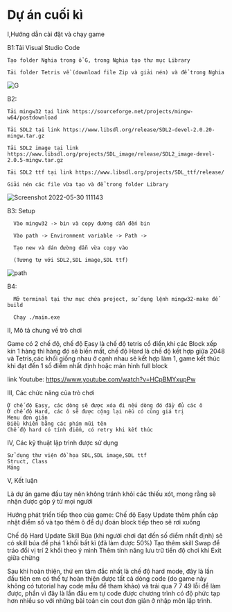 # Dự án cuối kì 
I,Hướng dẫn cài đặt và chạy game

  B1:Tải Visual Studio Code

    Tạo folder Nghia trong ổ G, trong Nghia tạo thư mục Library

    Tải folder Tetris về (download file Zip và giải nén) và để trong Nghia


![G](https://user-images.githubusercontent.com/100202140/170916120-bc40d8aa-f3a7-402b-a1ef-e08247f07b13.png)


  B2: 
  
    Tải mingw32 tại link https://sourceforge.net/projects/mingw-w64/postdownload
    
    Tải SDL2 tại link https://www.libsdl.org/release/SDL2-devel-2.0.20-mingw.tar.gz
    
    Tải SDL2 image tại link https://www.libsdl.org/projects/SDL_image/release/SDL2_image-devel-2.0.5-mingw.tar.gz
    
    Tải SDL2 ttf tại link https://www.libsdl.org/projects/SDL_ttf/release/
    
    Giải nén các file vừa tạo và để trong folder Library



![Screenshot 2022-05-30 111143](https://user-images.githubusercontent.com/100202140/170915739-5caa8e8f-8950-4776-83ac-435c275de81b.png)

  B3: Setup

      Vào mingw32 -> bin và copy đường dẫn đến bin

      Vào path -> Environment variable -> Path -> 

      Tạo new và dán đường dẫn vừa copy vào 

      (Tương tự với SDL2,SDL image,SDL ttf) 


![path](https://user-images.githubusercontent.com/100202140/170919019-ddba89f9-402b-466b-bbd9-b4f3d6815d45.png)


  B4:

      Mở terminal tại thư mục chứa project, sử dụng lệnh mingw32-make để build

      Chạy ./main.exe

II, Mô tả chung về trò chơi

  Game có 2 chế độ, chế độ Easy là chế độ tetris cổ điển,khi các Block xếp kín 1 hàng thì hàng đó sẽ biến mất, chế độ Hard là chế độ kết hợp giữa 2048 và Tetris,các khối giống nhau ở cạnh nhau sẽ kết hợp làm 1, game kết thúc khi đạt đến 1 số điểm nhất định hoặc màn hình full block

  link Youtube: https://www.youtube.com/watch?v=HCpBMYxupPw

III, Các chức năng của trò chơi

    Ở chế độ Easy, các dòng sẽ được xóa đi nếu dòng đó đầy đủ các ô
    Ở chế độ Hard, các ô sẽ được cộng lại nếu có cùng giá trị
    Menu đơn giản 
    Điều khiển bằng các phím mũi tên
    Chế độ hard có tính điểm, có retry khi kết thúc 

IV, Các kỹ thuật lập trình được sử dụng

    Sử dụng thư viện đồ họa SDL,SDL image,SDL ttf
    Struct, Class
    Mảng

V, Kết luận

  Là dự án game đầu tay nên không tránh khỏi các thiếu xót, mong rằng sẽ nhận được góp ý từ mọi người

  Hướng phát triển tiếp theo của game:
  Chế độ Easy
    Update thêm phần cập nhật điểm số và tạo thêm ô để dự đoán block tiếp theo sẽ rơi xuống 

  Chế độ Hard 
    Update Skill Búa (khi người chơi đạt đến số điểm nhất định) sẽ có skill búa để phá 1 khối bất  kì  (đã làm được 50%)
    Tạo thêm skill Swap để tráo đổi vị trí 2 khối theo ý mình 
    Thêm tính năng lưu trữ tiến độ chơi khi Exit giữa chừng

  Sau khi hoàn thiện, thứ em tâm đắc nhất là chế độ hard mode, đây là lần đầu tiên em có thể tự hoàn thiện được tất cả dòng code (do game này không có tutorial hay code mẫu để tham khảo) và trải qua 7 7 49 lỗi để làm được, phần vì đây là lần đầu em tự code được chương trình có độ phức tạp hơn nhiều so với những bài toán cin cout đơn giản ở nhập môn lập trình. 
